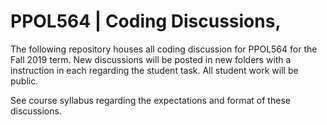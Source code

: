 # PPOL564 | Coding Discussions, 

The following repository houses all coding discussion for PPOL564 for the Fall 2019 term. New discussions will be posted in new folders with a instruction in each regarding the student task. All student work will be public. 

See course syllabus regarding the expectations and format of these discussions. 



